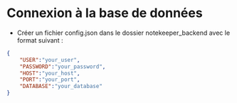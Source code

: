 # Connexion à la base de données

- Créer un fichier config.json dans le dossier notekeeper_backend avec le format suivant :

```json
{
    "USER":"your_user",
    "PASSWORD":"your_password",
    "HOST":"your_host",
    "PORT":"your_port",
    "DATABASE":"your_database"
}
```
